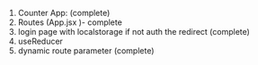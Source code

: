 1. Counter App: (complete)
2. Routes (App.jsx )- complete
3. login page with localstorage if not auth the redirect (complete)
4. useReducer
5. dynamic route parameter (complete)
